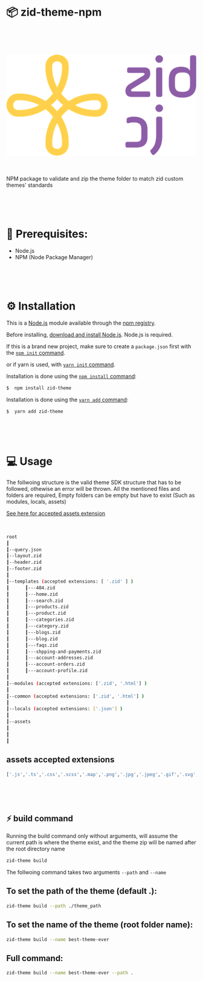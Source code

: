 # 📦 zid-theme-npm

<br />
<br />
<br />

![Optional Text](./src/assets/zid-logo.png)
<br />
<br />
<br />

NPM package to validate and zip the theme folder to match zid custom themes' standards

<br />
<br />
<br />

# 🔐 Prerequisites:

- Node.js
- NPM (Node Package Manager)
  
<br />
<br />
<br />

# ⚙️ Installation

This is a [Node.js](https://nodejs.org/en/) module available through the
[npm registry](https://www.npmjs.com/).

Before installing, [download and install Node.js](https://nodejs.org/en/download/).
Node.js is required.

If this is a brand new project, make sure to create a `package.json` first with
the [`npm init` command](https://docs.npmjs.com/creating-a-package-json-file).

or if yarn is used, with [`yarn init` command](https://yarnpkg.com/cli/init).

Installation is done using the
[`npm install` command](https://docs.npmjs.com/getting-started/installing-npm-packages-locally):

```bash 
$  npm install zid-theme
```


Installation is done using the
[`yarn add` command](https://yarnpkg.com/cli/add):
```bash 
$  yarn add zid-theme
```

<br />
<br />
<br />

# 💻 Usage

The follwoing structure is the valid theme SDK structure that has to be followed, othewise an error will be thrown. All the mentioned files and folders are required, Empty folders can be empty but have to exist (Such as modules, locals, assets)

[See here for accepted assets extension](#assets-accepted-extensions)

<br />


```bash
root
┃
┃--query.json
┃--layout.zid
┃--header.zid
┃--footer.zid
┃
┃--templates (accepted extensions: [ '.zid' ] )
┃      ┃---404.zid
┃      ┃---home.zid
┃      ┃---search.zid
┃      ┃---products.zid
┃      ┃---product.zid
┃      ┃---categories.zid
┃      ┃---category.zid
┃      ┃---blogs.zid
┃      ┃---blog.zid
┃      ┃---faqs.zid
┃      ┃---shpping-and-payments.zid
┃      ┃---account-addresses.zid
┃      ┃---account-orders.zid
┃      ┃---account-profile.zid
┃
┃--modules (accepted extensions: ['.zid', '.html'] )
┃
┃--common (accepted extensions: ['.zid', '.html'] )
┃
┃--locals (accepted extensions: ['.json'] )
┃
┃--assets
┃
┃
┃
```

## assets accepted extensions

```bash
['.js','.ts','.css','.scss','.map','.png','.jpg','.jpeg','.gif','.svg','.woff','.woff2','.otf','.ttf','.eot']
```
<br />
<br />
<br />

## ⚡️ build command


Running the build command only without arguments, will assume the current path is where the theme exist, and the theme zip will be named after the root directory name

```bash
zid-theme build
```

The follwoing command takes two arguments `--path` and `--name`

## To set the path of the theme (default .):

```bash
zid-theme build --path ./theme_path
```

## To set the name of the theme (root folder name):

```bash
zid-theme build --name best-theme-ever
```

## Full command:

```bash
zid-theme build --name best-theme-ever --path .
```